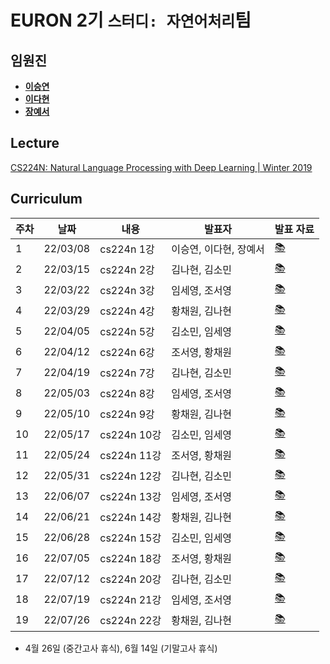 # EURON 2기 `스터디: 자연어처리`팀

## 임원진
- **[이승연](https://github.com/win2dvp21)**
- **[이다현](https://github.com/hopebii)**
- **[장예서](https://github.com/yesyeseo)**


## Lecture
[CS224N: Natural Language Processing with Deep Learning | Winter 2019](https://www.youtube.com/playlist?list=PLoROMvodv4rOhcuXMZkNm7j3fVwBBY42z)


## Curriculum

| 주차 | 날짜 | 내용 | 발표자 | 발표 자료|
|---|---|---|---|---|
|1|22/03/08|cs224n 1강|이승연, 이다현, 장예서|[📚]()|
|2|22/03/15|cs224n 2강|김나현, 김소민|[📚]()|
|3|22/03/22|cs224n 3강|임세영, 조서영|[📚]()|
|4|22/03/29|cs224n 4강|황채원, 김나현|[📚]()|
|5|22/04/05|cs224n 5강|김소민, 임세영|[📚]()|
|6|22/04/12|cs224n 6강|조서영, 황채원|[📚]()|
|7|22/04/19|cs224n 7강|김나현, 김소민|[📚]()|
|8|22/05/03|cs224n 8강|임세영, 조서영|[📚]()|
|9|22/05/10|cs224n 9강|황채원, 김나현|[📚]()|
|10|22/05/17|cs224n 10강|김소민, 임세영|[📚]()|
|11|22/05/24|cs224n 11강|조서영, 황채원|[📚]()|
|12|22/05/31|cs224n 12강|김나현, 김소민|[📚]()|
|13|22/06/07|cs224n 13강|임세영, 조서영|[📚]()|
|14|22/06/21|cs224n 14강|황채원, 김나현|[📚]()|
|15|22/06/28|cs224n 15강|김소민, 임세영|[📚]()|
|16|22/07/05|cs224n 18강|조서영, 황채원|[📚]()|
|17|22/07/12|cs224n 20강|김나현, 김소민|[📚]()|
|18|22/07/19|cs224n 21강|임세영, 조서영|[📚]()|
|19|22/07/26|cs224n 22강|황채원, 김나현|[📚]()|

* 4월 26일 (중간고사 휴식), 6월 14일 (기말고사 휴식)

